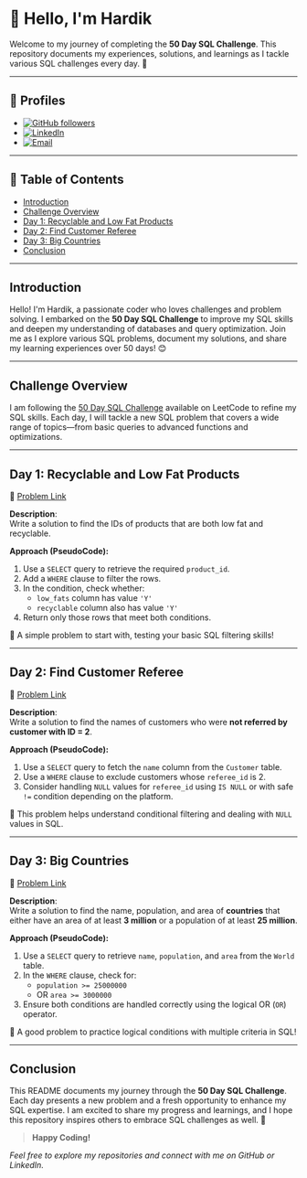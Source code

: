# 👋 Hello, I'm Hardik

Welcome to my journey of completing the **50 Day SQL Challenge**. This repository documents my experiences, solutions, and learnings as I tackle various SQL challenges every day. 🚀

---

## 📇 Profiles

- [![GitHub followers](https://img.shields.io/github/followers/hardik0903?style=social)](https://github.com/hardik0903)  
- [![LinkedIn](https://img.shields.io/badge/LinkedIn-HardikPandey-blue?logo=linkedin)](https://www.linkedin.com/in/hardik-pandey-4a836628a/)  
- [![Email](https://img.shields.io/badge/Email-hardikpandey0903@gmail.com-c14438?logo=gmail)](mailto:hardikpandey0903@gmail.com)

---

## 📅 Table of Contents

- [Introduction](#introduction)
- [Challenge Overview](#challenge-overview)
- [Day 1: Recyclable and Low Fat Products](#day-1-recyclable-and-low-fat-products)
- [Day 2: Find Customer Referee](#day-2-find-customer-referee)
- [Day 3: Big Countries](#day-3-big-countries)
- [Conclusion](#conclusion)

---

## Introduction

Hello! I'm Hardik, a passionate coder who loves challenges and problem solving. I embarked on the **50 Day SQL Challenge** to improve my SQL skills and deepen my understanding of databases and query optimization. Join me as I explore various SQL problems, document my solutions, and share my learning experiences over 50 days! 😊

---

## Challenge Overview

I am following the [50 Day SQL Challenge](https://leetcode.com/studyplan/top-sql-50/) available on LeetCode to refine my SQL skills. Each day, I will tackle a new SQL problem that covers a wide range of topics—from basic queries to advanced functions and optimizations.

---

## Day 1: Recyclable and Low Fat Products

🔗 [Problem Link](https://leetcode.com/problems/recyclable-and-low-fat-products/description/?envType=study-plan-v2&envId=top-sql-50)

**Description**:  
Write a solution to find the IDs of products that are both low fat and recyclable.

**Approach (PseudoCode):**

1. Use a `SELECT` query to retrieve the required `product_id`.
2. Add a `WHERE` clause to filter the rows.
3. In the condition, check whether:
   - `low_fats` column has value `'Y'`
   - `recyclable` column also has value `'Y'`
4. Return only those rows that meet both conditions.

🧠 A simple problem to start with, testing your basic SQL filtering skills!

---

## Day 2: Find Customer Referee

🔗 [Problem Link](https://leetcode.com/problems/find-customer-referee/?envType=study-plan-v2&envId=top-sql-50)

**Description**:  
Write a solution to find the names of customers who were **not referred by customer with ID = 2**.

**Approach (PseudoCode):**

1. Use a `SELECT` query to fetch the `name` column from the `Customer` table.
2. Use a `WHERE` clause to exclude customers whose `referee_id` is 2.
3. Consider handling `NULL` values for `referee_id` using `IS NULL` or with safe `!=` condition depending on the platform.

🧠 This problem helps understand conditional filtering and dealing with `NULL` values in SQL.

---

## Day 3: Big Countries

🔗 [Problem Link](https://leetcode.com/problems/big-countries/?envType=study-plan-v2&envId=top-sql-50)

**Description**:  
Write a solution to find the name, population, and area of **countries** that either have an area of at least **3 million** or a population of at least **25 million**.

**Approach (PseudoCode):**

1. Use a `SELECT` query to retrieve `name`, `population`, and `area` from the `World` table.
2. In the `WHERE` clause, check for:
   - `population >= 25000000`
   - OR `area >= 3000000`
3. Ensure both conditions are handled correctly using the logical OR (`OR`) operator.

🧠 A good problem to practice logical conditions with multiple criteria in SQL!

---

## Conclusion

This README documents my journey through the **50 Day SQL Challenge**. Each day presents a new problem and a fresh opportunity to enhance my SQL expertise. I am excited to share my progress and learnings, and I hope this repository inspires others to embrace SQL challenges as well. 🚀

> **Happy Coding!**

*Feel free to explore my repositories and connect with me on GitHub or LinkedIn.*
